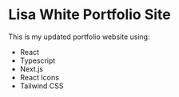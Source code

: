 # Lisa White Portfolio Site

This is my updated portfolio website using:

- React
- Typescript
- Next.js
- React Icons
- Tailwind CSS
